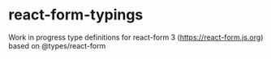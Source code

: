 # react-form-typings
Work in progress type definitions for react-form 3 (https://react-form.js.org) based on @types/react-form
